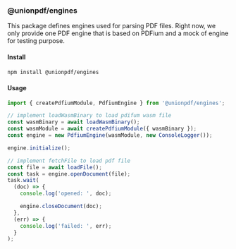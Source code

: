 ### @unionpdf/engines

This package defines engines used for parsing PDF files. Right now, we only provide one PDF engine that is based on PDFium and a mock of engine for testing purpose.

#### Install

```bash
npm install @unionpdf/engines
```

#### Usage

```typescript
import { createPdfiumModule, PdfiumEngine } from '@unionpdf/engines';

// implement loadWasmBinary to load pdifum wasm file
const wasmBinary = await loadWasmBinary();
const wasmModule = await createPdfiumModule({ wasmBinary });
const engine = new PdfiumEngine(wasmModule, new ConsoleLogger());

engine.initialize();

// implement fetchFile to load pdf file
const file = await loadFile();
const task = engine.openDocument(file);
task.wait(
  (doc) => {
    console.log('opened: ', doc);

    engine.closeDocument(doc);
  },
  (err) => {
    console.log('failed: ', err);
  }
);
```
